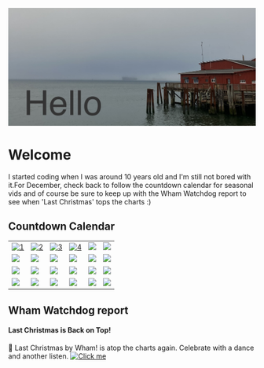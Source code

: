 ![Hello](https://github.com/mjamesharmon/mjamesharmon/blob/main/assets/img/hello.jpg?raw=true)
# Welcome
I started coding when I was around 10 years old and I'm still not bored with it.For December, check back to follow the countdown calendar for seasonal vids and of course be sure to keep up with the Wham Watchdog report to see when 'Last Christmas' tops the charts :)
## Countdown Calendar


|     |    |     |     |     |      |
|-----|----|----|------|-----|-----|
| [![1](https://mjamesharmon.github.io/julekalender/1.svg)](https://www.youtube.com/watch?v=B5KL3qjrm7M)| [![2](https://mjamesharmon.github.io/julekalender/2.svg)](https://www.youtube.com/watch?v=BXL7BgG-RLU)| [![3](https://mjamesharmon.github.io/julekalender/3.svg)](https://www.youtube.com/watch?v=foYWOf4XoGk)| [![4](https://mjamesharmon.github.io/julekalender/4.svg)](https://www.instagram.com/reel/Bq4pRvoHqun/)| <picture><img src="https://mjamesharmon.github.io/julekalender/5.svg" /></picture>| <picture><img src="https://mjamesharmon.github.io/julekalender/6.svg" /></picture>|
| <picture><img src="https://mjamesharmon.github.io/julekalender/7.svg" /></picture>| <picture><img src="https://mjamesharmon.github.io/julekalender/8.svg" /></picture>| <picture><img src="https://mjamesharmon.github.io/julekalender/9.svg" /></picture>| <picture><img src="https://mjamesharmon.github.io/julekalender/10.svg" /></picture>| <picture><img src="https://mjamesharmon.github.io/julekalender/11.svg" /></picture>| <picture><img src="https://mjamesharmon.github.io/julekalender/12.svg" /></picture>|
| <picture><img src="https://mjamesharmon.github.io/julekalender/13.svg" /></picture>| <picture><img src="https://mjamesharmon.github.io/julekalender/14.svg" /></picture>| <picture><img src="https://mjamesharmon.github.io/julekalender/15.svg" /></picture>| <picture><img src="https://mjamesharmon.github.io/julekalender/16.svg" /></picture>| <picture><img src="https://mjamesharmon.github.io/julekalender/17.svg" /></picture>| <picture><img src="https://mjamesharmon.github.io/julekalender/18.svg" /></picture>|
| <picture><img src="https://mjamesharmon.github.io/julekalender/19.svg" /></picture>| <picture><img src="https://mjamesharmon.github.io/julekalender/20.svg" /></picture>| <picture><img src="https://mjamesharmon.github.io/julekalender/21.svg" /></picture>| <picture><img src="https://mjamesharmon.github.io/julekalender/22.svg" /></picture>| <picture><img src="https://mjamesharmon.github.io/julekalender/23.svg" /></picture>| <picture><img src="https://mjamesharmon.github.io/julekalender/24.svg" /></picture>|

## Wham Watchdog report


#### Last Christmas is Back on Top!
🎉 Last Christmas by Wham! is atop the charts again.  Celebrate with a dance and another listen.
[![Click me](https://mjamesharmon.github.io/wham-watchdog/web/assets/img/last_christmas.jpeg "Last Christmas")]("https://youtu.be/E8gmARGvPlI?si=gt_S_mTrTcC_GmCa")


